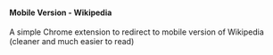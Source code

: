 #### Mobile Version - Wikipedia

A simple Chrome extension to redirect to mobile version of Wikipedia (cleaner and much easier to read)
